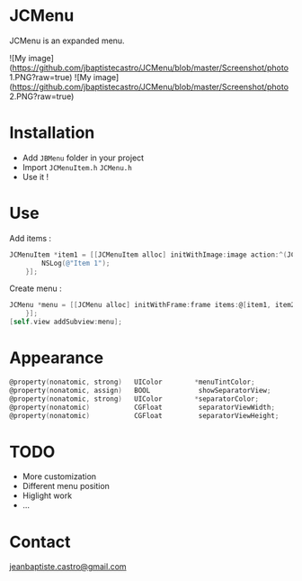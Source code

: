 JCMenu
===========

JCMenu is an expanded menu.

![My image](https://github.com/jbaptistecastro/JCMenu/blob/master/Screenshot/photo 1.PNG?raw=true)
![My image](https://github.com/jbaptistecastro/JCMenu/blob/master/Screenshot/photo 2.PNG?raw=true)

Installation
============

* Add `JBMenu` folder in your project
* Import `JCMenuItem.h` `JCMenu.h` 
* Use it !

Use
===

Add items : 

``` objective-c
JCMenuItem *item1 = [[JCMenuItem alloc] initWithImage:image action:^(JCMenuItem *item){
        NSLog(@"Item 1");
    }];
```

Create menu : 

``` objective-c
JCMenu *menu = [[JCMenu alloc] initWithFrame:frame items:@[item1, item2]];
    }];
[self.view addSubview:menu];
```

Appearance
==========

``` objective-c
@property(nonatomic, strong)   UIColor        *menuTintColor;       
@property(nonatomic, assign)   BOOL            showSeparatorView;   
@property(nonatomic, strong)   UIColor        *separatorColor;      
@property(nonatomic)           CGFloat         separatorViewWidth;  
@property(nonatomic)           CGFloat         separatorViewHeight;
```

TODO
=====

* More customization
* Different menu position
* Higlight work
* ...

Contact
=======

jeanbaptiste.castro@gmail.com